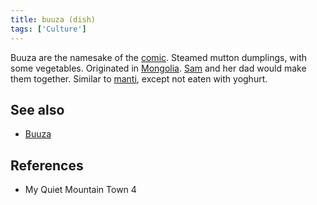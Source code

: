 ```yaml
---
title: buuza (dish)
tags: ['Culture']
---
```

Buuza are the namesake of the [comic](/_wiki/index.md). Steamed mutton dumplings, with some vegetables. Originated in [Mongolia](/_wiki/mongolia.md). [Sam](/_wiki/sam.md) and her dad would make them together. Similar to [manti](/_wiki/manti.md), except not eaten with yoghurt.

## See also
- [Buuza](/_wiki/buuza.md)
## References
- My Quiet Mountain Town 4
